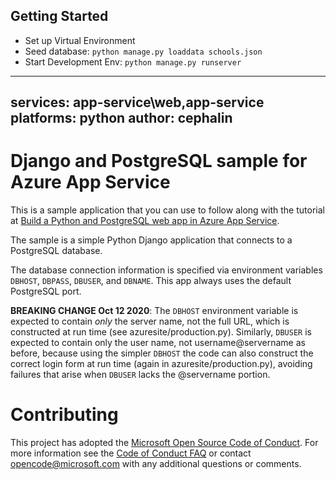 ## Getting Started 
- Set up Virtual Environment
- Seed database: `python manage.py loaddata schools.json`
- Start Development Env: `python manage.py runserver`

---
services: app-service\web,app-service
platforms: python
author: cephalin
---

# Django and PostgreSQL sample for Azure App Service

This is a sample application that you can use to follow along with the tutorial at 
[Build a Python and PostgreSQL web app in Azure App Service](https://docs.microsoft.com/azure/app-service/containers/tutorial-python-postgresql-app). 

The sample is a simple Python Django application that connects to a PostgreSQL database.

The database connection information is specified via environment variables `DBHOST`, `DBPASS`, `DBUSER`, and `DBNAME`. This app always uses the default PostgreSQL port.

**BREAKING CHANGE Oct 12 2020**: The `DBHOST` environment variable is expected to contain *only* the server name, not the full URL, which is constructed at run time (see azuresite/production.py). Similarly, `DBUSER` is expected to contain only the user name, not username@servername as before, because using the simpler `DBHOST` the code can also construct the correct login form at run time (again in azuresite/production.py), avoiding failures that arise when `DBUSER` lacks the @servername portion.  

# Contributing

This project has adopted the [Microsoft Open Source Code of Conduct](https://opensource.microsoft.com/codeofconduct/). For more information see the [Code of Conduct FAQ](https://opensource.microsoft.com/codeofconduct/faq/) or contact [opencode@microsoft.com](mailto:opencode@microsoft.com) with any additional questions or comments.
